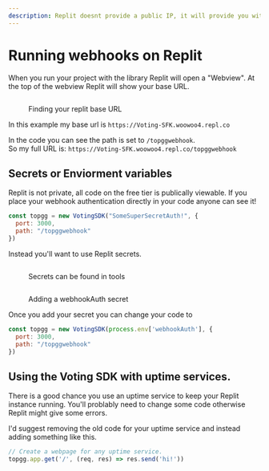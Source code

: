```yaml
---
description: Replit doesnt provide a public IP, it will provide you with a url!
---
```


# Running webhooks on Replit

When you run your project with the library Replit will open a "Webview". At the top of the webview Replit will show your base URL.

<figure><img src="https://i.imgur.com/EBxyrG0.png" alt=""><figcaption><p>Finding your replit base URL</p></figcaption></figure>

In this example my base url is `https://Voting-SFK.woowoo4.repl.co`

In the code you can see the path is set to `/topggwebhook`.\
So my full URL is: `https://Voting-SFK.woowoo4.repl.co/topggwebhook`

## Secrets or Enviorment variables

Replit is not private, all code on the free tier is publically viewable. If you place your webhook authentication directly in your code anyone can see it!

```javascript
const topgg = new VotingSDK("SomeSuperSecretAuth!", {
  port: 3000,
  path: "/topggwebhook"
})
```

Instead you'll want to use Replit secrets.

<figure><img src="https://i.imgur.com/opYsfQY.png" alt=""><figcaption><p>Secrets can be found in tools</p></figcaption></figure>

<figure><img src="https://i.imgur.com/FsOblFP.png" alt=""><figcaption><p>Adding a webhookAuth secret</p></figcaption></figure>

Once you add your secret you can change your code to

```javascript
const topgg = new VotingSDK(process.env['webhookAuth'], {
  port: 3000,
  path: "/topggwebhook"
})
```

## Using the Voting SDK with uptime services.

There is a good chance you use an uptime service to keep your Replit instance running. You'll problably need to change some code otherwise Replit might give some errors.

I'd suggest removing the old code for your uptime service and instead adding something like this.

```javascript
// Create a webpage for any uptime service.
topgg.app.get('/', (req, res) => res.send('hi!'))
```
